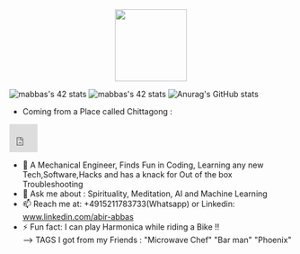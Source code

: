 <div align="center">
  <img src="https://42wolfsburg.de/wp-content/uploads/2022/01/42logo_site-5.svg" height="128px"  >
</div>

   ![mabbas's 42 stats](https://badge42.vercel.app/api/v2/cl33nxvl8001109l2p31ppqso/stats?cursusId=9&coalitionId=piscine)
   ![mabbas's 42 stats](https://badge42.vercel.app/api/v2/cl33nxvl8001109l2p31ppqso/stats?cursusId=21&coalitionId=151) 
 ![Anurag's GitHub stats](https://github-readme-stats.vercel.app/api?username=mdabir1203&show_icons=true&theme=radical)                                                                                                                                                                                                                           
- Coming from a Place called Chittagong :
<iframe src="https://www.google.com/maps/embed? pb=!1m18!1m12!1m3!1d118103.46961011157!2d91.74982780448148!3d22.32591930683975!2m3!1f0!2f0!3f0!3m2!1i1024!2i768!4f13.1!3m3!1m2!1s0x30acd8a64095dfd3%3A0x5015cc5bcb6905d9!2sChattogram%2C%20Bangladesh!5e0!3m2!1sen!2sde!4v1664819569989!5m2!1sen!2sde" width="50" height="50" style="border:0;" allowfullscreen="" loading="lazy" referrerpolicy="no-referrer-when-downgrade"></iframe>
  
  
- 🔭  A Mechanical Engineer, Finds Fun in Coding, Learning any new Tech,Software,Hacks and has a knack for Out of the box Troubleshooting 
- 💬 Ask me about : Spirituality, Meditation, AI and Machine Learning
- 📫 Reach me at: +4915211783733(Whatsapp) or Linkedin: www.linkedin.com/abir-abbas
- ⚡ Fun fact: I can play Harmonica while riding a Bike !!  
--> TAGS I got from my Friends : "Microwave Chef" "Bar man" "Phoenix"
 
